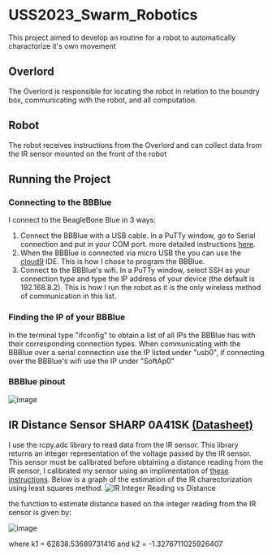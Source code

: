 # USS2023_Swarm_Robotics
This project aimed to develop an routine for a robot to automatically charactorize it's own movement
## Overlord
The Overlord is responsible for locating the robot in relation to the boundry box, communicating with the robot, and all computation. 
## Robot
The robot receives instructions from the Overlord and can collect data from the IR sensor mounted on the front of the robot
## Running the Project
### Connecting to the BBBlue
I connect to the BeagleBone Blue in 3 ways:
1. Connect the BBBlue with a USB cable. In a PuTTy window, go to Serial connection and put in your COM port. more detailed instructions [here](https://static.packt-cdn.com/downloads/BeagleBoneRoboticProjectsSecondEdition_ColorImages.pdf).
2. When the BBBlue is connected via micro USB the you can use the [cloud9](https://beagleboard.org/support/bone101) IDE. This is how I chose to program the BBBlue.
3. Connect to the BBBlue's wifi. In a PuTTy window, select SSH as your connection type and type the IP address of your device (the default is 192.168.8.2). This is how I run the robot as it is the only wireless method of communication in this list.
### Finding the IP of your BBBlue
In the terminal type "ifconfig" to obtain a list of all IPs the BBBlue has with their corresponding connection types. When communicating with the BBBlue over a serial connection use the IP listed under "usb0", if connecting over the BBBlue's wifi use the IP under "SoftAp0"
###

### BBBlue pinout
![image](https://github.com/vannescc/USS2023_Swarm_Robotics/assets/120139813/50d27df0-8a13-4871-9a1d-82a0015406ed)
## IR Distance Sensor SHARP 0A41SK [(Datasheet)](https://www.pololu.com/file/0J713/GP2Y0A41SK0F.pdf)
I use the rcpy.adc library to read data from the IR sensor. This library returns an integer representation of the voltage passed by the IR sensor. This sensor must be calibrated before obtaining a distance reading from the IR sensor, I calibrated my sensor using an implimentation of [these instructions](https://aleksandarhaber.com/noise-reduction-and-calibration-of-distance-sensors-sharp-infrared-sensors/). Below is a graph of the estimation of the IR charectorization using least squares method.
![IR Integer Reading vs Distance](https://github.com/vannescc/USS2023_Swarm_Robotics/assets/120139813/560c7c6b-457c-45af-a7fb-a5165d806c5f)

the function to estimate distance based on the integer reading from the IR sensor is given by:

![image](https://github.com/vannescc/USS2023_Swarm_Robotics/assets/120139813/96ad3f36-62e1-458a-a11f-1682bac367e0)

where k1 = 62838.53689731416 and k2 = -1.3276711025926407
